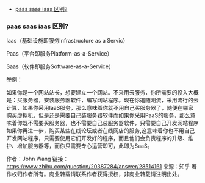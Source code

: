 <!-- TOC -->

- [paas saas iaas 区别?](#paas-saas-iaas-区别)

<!-- /TOC -->

### paas saas iaas 区别?

Iaas（基础设施即服务Infrastructure as a Servic）  

Paas（平台即服务Platform-as-a-Service）  

Saas（软件即服务Software-as-a-Service）  

举例：

如果你是一个网站站长，想要建立一个网站。不采用云服务，你所需要的投入大概是：买服务器，安装服务器软件，编写网站程序。现在你追随潮流，采用流行的云计算，如果你采用IaaS服务，那么意味着你就不用自己买服务器了，随便在哪家购买虚拟机，但是还是需要自己装服务器软件而如果你采用PaaS的服务，那么意味着你既不需要买服务器，也不需要自己装服务器软件，只需要自己开发网站程序如果你再进一步，购买某些在线论坛或者在线网店的服务,这意味着你也不用自己开发网站程序，只需要使用它们开发好的程序，而且他们会负责程序的升级、维护、增加服务器等，而你只需要专心运营即可，此即为SaaS。

作者：John Wang
链接：https://www.zhihu.com/question/20387284/answer/28514161
来源：知乎
著作权归作者所有。商业转载请联系作者获得授权，非商业转载请注明出处。